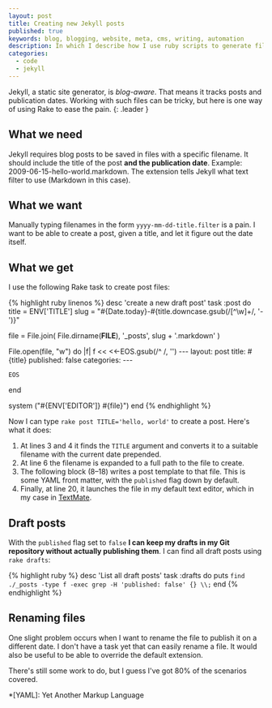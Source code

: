 ```yaml
---
layout: post
title: Creating new Jekyll posts
published: true
keywords: blog, blogging, website, meta, cms, writing, automation
description: In which I describe how I use ruby scripts to generate files for my blog.
categories:
  - code
  - jekyll
---
```


Jekyll, a static site generator, is *blog-aware*. That means it tracks posts
and publication dates. Working with such files can be tricky, but here is one
way of using Rake to ease the pain.
{: .leader }

## What we need

Jekyll requires blog posts to be saved in files with a specific filename. It
should include the title of the post **and the publication date**. Example:
2009-06-15-hello-world.markdown. The extension tells Jekyll what text filter
to use (Markdown in this case).

## What we want

Manually typing filenames in the form `yyyy-mm-dd-title.filter` is a
pain. I want to be able to create a post, given a title, and let it figure out
the date itself.

## What we get

I use the following Rake task to create post files:

{% highlight ruby linenos %}
desc 'create a new draft post'
task :post do
  title = ENV['TITLE']
  slug = "#{Date.today}-#{title.downcase.gsub(/[^\w]+/, '-')}"

  file = File.join(
    File.dirname(__FILE__),
    '_posts',
    slug + '.markdown'
  )

  File.open(file, "w") do |f|
    f << <<-EOS.gsub(/^    /, '')
    ---
    layout: post
    title: #{title}
    published: false
    categories:
    ---

    EOS
  end

  system ("#{ENV['EDITOR']} #{file}")
end
{% endhighlight %}

Now I can type `rake post TITLE='hello, world'` to create a post. Here's what
it does:

1. At lines 3 and 4 it finds the `TITLE` argument and converts it to a
   suitable filename with the current date prepended.
2. At line 6 the filename is expanded to a full path to the file to create.
3. The following block (8–18) writes a post template to that file. This is
   some YAML front matter, with the `published` flag down by default.
4. Finally, at line 20, it launches the file in my default text editor,
   which in my case in [TextMate][1].

## Draft posts

With the `published` flag set to `false` **I can keep my drafts in my Git
repository without actually publishing them**. I can find all draft posts
using `rake drafts`:

{% highlight ruby %}
desc 'List all draft posts'
task :drafts do
  puts `find ./_posts -type f -exec grep -H 'published: false' {} \\;`
end
{% endhighlight %}

## Renaming files

One slight problem occurs when I want to rename the file to publish it on a
different date. I don't have a task yet that can easily rename a file. It
would also be useful to be able to override the default extension.

There's still some work to do, but I guess I've got 80% of the scenarios
covered.

*[YAML]: Yet Another Markup Language

[1]: http://macromates.com "TextMate is my favourite text editor"